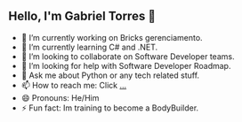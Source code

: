 ## Hello, I'm Gabriel Torres 👋

- 🔭 I’m currently working on Bricks gerenciamento.
- 🌱 I’m currently learning C# and .NET.
- 👯 I’m looking to collaborate on Software Developer teams.
- 🤔 I’m looking for help with Software Developer Roadmap.
- 💬 Ask me about Python or any tech related stuff.
- 📫 How to reach me: Click [...](https://www.linkedin.com/in/-gtorr/)
- 😄 Pronouns: He/Him
- ⚡ Fun fact: Im training to become a BodyBuilder. 

